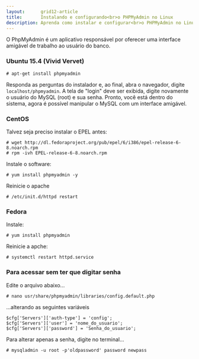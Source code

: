 ```yaml
---
layout:      grid12-article
title:       Instalando e configurando<br>o PHPMyAdmin no Linux
description: Aprenda como instalar e configurar<br>o PHPMyAdmin no Linux
---
```


O PhpMyAdmin é um aplicativo responsável por oferecer uma interface amigável de trabalho ao usuário do banco.


### Ubuntu 15.4 (Vivid Vervet)

    # apt-get install phpmyadmin

Responda as perguntas do instalador e, ao final, abra o navegador, digite `localhost/phpmyadmin`. A tela de "login" deve
ser exibida, digite novamente o usuário do MySQL (root) e sua senha. Pronto, você está dentro do sistema, agora é possível
manipular o MySQL com um interface amigável.


### CentOS


Talvez seja preciso instalar o EPEL antes:

    # wget http://dl.fedoraproject.org/pub/epel/6/i386/epel-release-6-8.noarch.rpm
    # rpm -ivh EPEL-release-6-8.noarch.rpm 

Instale o software:

    # yum install phpmyadmin -y 

Reinicie o apache

    # /etc/init.d/httpd restart 



### Fedora

Instale:

	# yum install phpmyadmin

Reinicie a apche:

	# systemctl restart httpd.service



### Para acessar sem ter que digitar senha


Edite o arquivo abaixo...

	# nano usr/share/phpmyadmin/libraries/config.default.php

...alterando as seguintes variáveis

	$cfg['Servers']['auth-type'] = 'config';
	$cfg['Servers']['user'] = 'nome_do_usuario';
	$cfg['Servers']['password'] = 'Senha_do_usuario';
	
Para alterar apenas a senha, digite no terminal...

	# mysqladmin -u root -p'oldpassword' password newpass